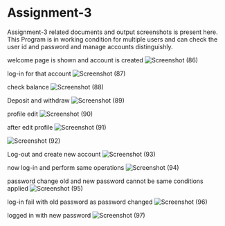 # Assignment-3
Assignment-3 related documents and output screenshots is present here.
This Program is in working condition for multiple users and can check the user id and password and manage accounts distinguishly.

welcome page is shown and account is created
![Screenshot (86)](https://user-images.githubusercontent.com/68680320/215276189-9aa0fe58-da18-4a5f-a568-f389728343f7.png)

log-in for that account
![Screenshot (87)](https://user-images.githubusercontent.com/68680320/215276192-096e3899-215b-4963-b3c1-6b62349b0272.png)

check balance
![Screenshot (88)](https://user-images.githubusercontent.com/68680320/215276193-0c1bfaeb-1464-47e6-8cbf-5a36065fca61.png)

Deposit and withdraw
![Screenshot (89)](https://user-images.githubusercontent.com/68680320/215276197-7054e3b2-1d08-47e6-a2c8-d28507900a55.png)

profile edit
![Screenshot (90)](https://user-images.githubusercontent.com/68680320/215276199-e4b77237-1068-492b-981f-6cd6896ed696.png)

after edit profile
![Screenshot (91)](https://user-images.githubusercontent.com/68680320/215276202-6d5528d0-9917-4fdb-a535-f46c0d1112c7.png)


![Screenshot (92)](https://user-images.githubusercontent.com/68680320/215276204-5849508d-b75a-4d10-be23-32ec86d03c30.png)

Log-out and create new account
![Screenshot (93)](https://user-images.githubusercontent.com/68680320/215276206-58332758-4d46-477c-b6af-1ec58e888107.png)

now log-in and perform same operations 
![Screenshot (94)](https://user-images.githubusercontent.com/68680320/215276208-1af852fb-d121-4ba0-b4d0-7993464e6470.png)

password change old and new password cannot be same conditions applied
![Screenshot (95)](https://user-images.githubusercontent.com/68680320/215276209-3cce7d97-0b1b-4beb-a021-bb4a58a0abc6.png)

log-in fail with old password as password changed
![Screenshot (96)](https://user-images.githubusercontent.com/68680320/215276212-6ff32703-0e2c-421d-8cc9-f1445fb37414.png)

logged in with new password
![Screenshot (97)](https://user-images.githubusercontent.com/68680320/215276213-7a9f20ca-ff4e-4a4f-93f9-a496b1157271.png)
